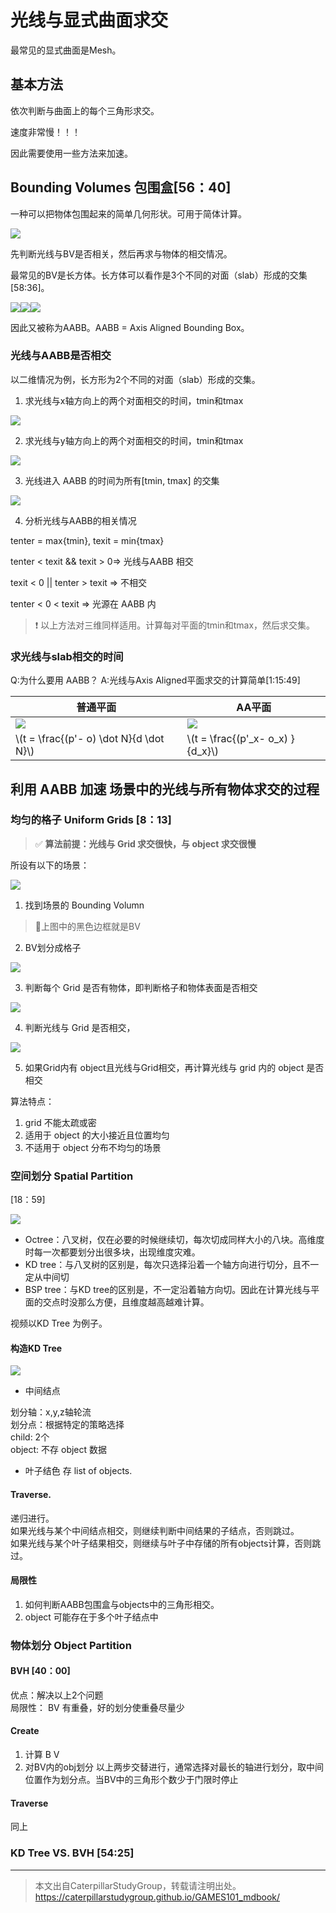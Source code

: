 # 光线与显式曲面求交

最常见的显式曲面是Mesh。

## 基本方法

依次判断与曲面上的每个三角形求交。

速度非常慢！！！

因此需要使用一些方法来加速。

## Bounding Volumes 包围盒[56：40]

一种可以把物体包围起来的简单几何形状。可用于简体计算。

![](../assets/91.PNG)  

先判断光线与BV是否相关，然后再求与物体的相交情况。

最常见的BV是长方体。长方体可以看作是3个不同的对面（slab）形成的交集[58:36]。

![](../assets/92.PNG)![](../assets/93.PNG)![](../assets/94.PNG)  

因此又被称为AABB。AABB = Axis Aligned Bounding Box。

### 光线与AABB是否相交

以二维情况为例，长方形为2个不同的对面（slab）形成的交集。 

1. 求光线与x轴方向上的两个对面相交的时间，tmin和tmax

![](../assets/17.PNG)  

2. 求光线与y轴方向上的两个对面相交的时间，tmin和tmax

![](../assets/95.PNG)  

3. 光线进入 AABB 的时间为所有[tmin, tmax] 的交集

![](../assets/96.PNG)  

4. 分析光线与AABB的相关情况

tenter = max{tmin}, texit = min{tmax}  

tenter < texit && texit > 0⇒ 光线与AABB 相交

texit < 0 || tenter > texit ⇒ 不相交

tenter < 0 < texit ⇒ 光源在 AABB 内

> &#x2757; 以上方法对三维同样适用。计算每对平面的tmin和tmax，然后求交集。  

### 求光线与slab相交的时间

Q:为什么要用 AABB？
A:光线与Axis Aligned平面求交的计算简单[1:15:49]

|普通平面|AA平面|
|---|---|
|![](../assets/97.PNG)|![](../assets/98.PNG)|
|\\(t = \frac{(p'- o) \dot N}{d \dot N}\\)|\\(t = \frac{(p'_x- o_x) }{d_x}\\)|

## 利用 AABB 加速 场景中的光线与所有物体求交的过程

### 均匀的格子 Uniform Grids [8：13]

> &#x2705; **算法前提：光线与 Grid 求交很快，与 object 求交很慢**

所设有以下的场景：

![](../assets/99.PNG)

1. 找到场景的 Bounding Volumn  

> &#x1F4CC;上图中的黑色边框就是BV

2. BV划分成格子

![](../assets/100.PNG)

3. 判断每个 Grid 是否有物体，即判断格子和物体表面是否相交

![](../assets/101.PNG)

4. 判断光线与 Grid 是否相交，

![](../assets/102.PNG)

5. 如果Grid内有 object且光线与Grid相交，再计算光线与 grid 内的 object 是否相交

算法特点：
1. grid 不能太疏或密
2. 适用于 object 的大小接近且位置均匀
3. 不适用于 object 分布不均匀的场景

### 空间划分 Spatial Partition

[18：59] 

![](../assets/103.PNG)

- Octree：八叉树，仅在必要的时候继续切，每次切成同样大小的八块。高维度时每一次都要划分出很多块，出现维度灾难。  
- KD tree：与八叉树的区别是，每次只选择沿着一个轴方向进行切分，且不一定从中间切
- BSP tree：与KD tree的区别是，不一定沿着轴方向切。因此在计算光线与平面的交点时没那么方便，且维度越高越难计算。  

视频以KD Tree 为例子。

#### 构造KD Tree

![](../assets/104.PNG)

- 中间结点

划分轴：x,y,z轴轮流  
划分点：根据特定的策略选择  
child: 2个  
object: 不存 object 数据

- 叶子结色
 存 list of objects.

#### Traverse.

递归进行。  
如果光线与某个中间结点相交，则继续判断中间结果的子结点，否则跳过。  
如果光线与某个叶子结果相交，则继续与叶子中存储的所有objects计算，否则跳过。

#### 局限性

1. 如何判断AABB包围盒与objects中的三角形相交。
2. object 可能存在于多个叶子结点中

### 物体划分 Object Partition

#### BVH  [40：00]

优点：解决以上2个问题  
局限性： BV 有重叠，好的划分使重叠尽量少

#### Create

1. 计算 B V
2. 对BV内的obj划分
以上两步交替进行，通常选择对最长的轴进行划分，取中间位置作为划分点。当BV中的三角形个数少于门限时停止

#### Traverse
同上

### KD Tree VS. BVH [54:25]

------------------------------

> 本文出自CaterpillarStudyGroup，转载请注明出处。  
> https://caterpillarstudygroup.github.io/GAMES101_mdbook/